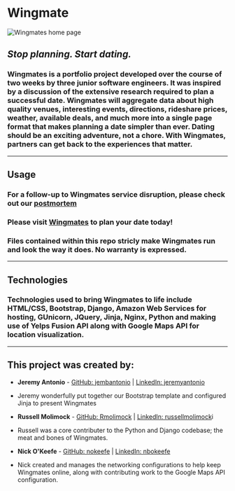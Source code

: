 # Wingmate
![Wingmates home page](https://raw.githubusercontent.com/nokeefe/Wingmate/master/img/wingmates_home.png)
## *Stop planning. Start dating.*

### Wingmates is a portfolio project developed over the course of two weeks by three junior software engineers. It was inspired by a discussion of the extensive research required to plan a successful date. Wingmates will aggregate data about high quality venues, interesting events, directions, rideshare prices, weather, available deals, and much more into a single page format that makes planning a date simpler than ever. Dating should be an exciting adventure, not a chore. With Wingmates, partners can get back to the experiences that matter.
---
## Usage

### For a follow-up to Wingmates service disruption, please check out our [postmortem](https://medium.com/@nokeefe1919/service-unavailability-incident-report-for-wingmates-794d0b5c5e66?sk=a7dd42dd2d3320c122543bc4505359e2)

### Please visit [Wingmates](http://wingmate.best/) to plan your date today!

### Files contained within this repo stricly make Wingmates run and look the way it does. No warranty is expressed.
---
## Technologies

### Technologies used to bring Wingmates to life include HTML/CSS, Bootstrap, Django, Amazon Web Services for hosting, GUnicorn, JQuery, Jinja, Nginx, Python and making use of Yelps Fusion API along with Google Maps API for location visualization.
---
## This project was created by:

* **Jeremy Antonio** - [GitHub: jembantonio](https://github.com/jembantonio/) | [LinkedIn: jeremyantonio](https://www.linkedin.com/in/jeremyantonio/)
 * Jeremy wonderfully put together our Bootstrap template and configured Jinja to present Wingmates 

* **Russell Molimock** - [GitHub: Rmolimock](https://github.com/Rmolimock/) | [LinkedIn: russellmolimock](https://www.linkedin.com/in/russellmolimock/)i
 * Russell was a core contributer to the Python and Django codebase; the meat and bones of Wingmates.

* **Nick O'Keefe** - [GitHub: nokeefe](https://github.com/nokeefe/) | [LinkedIn: nbokeefe](https://www.linkedin.com/in/nbokeefe/)
 * Nick created and manages the networking configurations to help keep Wingmates online, along with contributing work to the Google Maps API configuration.
